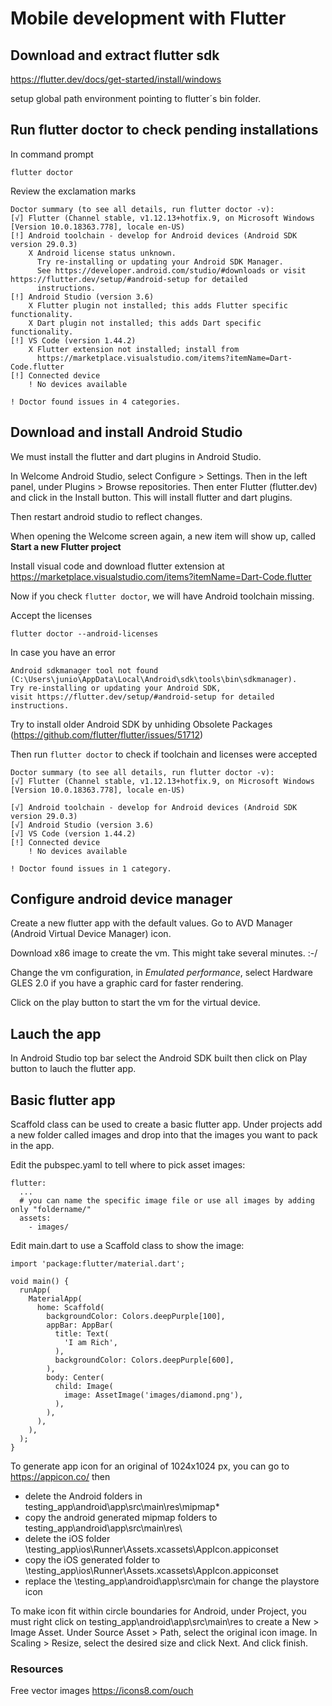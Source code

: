 # Mobile development with Flutter

## Download and extract flutter sdk

https://flutter.dev/docs/get-started/install/windows

setup global path environment pointing to flutter´s bin folder.

## Run flutter doctor to check pending installations

In command prompt 
```
flutter doctor
```
Review the exclamation marks
```
Doctor summary (to see all details, run flutter doctor -v):
[√] Flutter (Channel stable, v1.12.13+hotfix.9, on Microsoft Windows [Version 10.0.18363.778], locale en-US)
[!] Android toolchain - develop for Android devices (Android SDK version 29.0.3)
    X Android license status unknown.
      Try re-installing or updating your Android SDK Manager.
      See https://developer.android.com/studio/#downloads or visit https://flutter.dev/setup/#android-setup for detailed
      instructions.
[!] Android Studio (version 3.6)
    X Flutter plugin not installed; this adds Flutter specific functionality.
    X Dart plugin not installed; this adds Dart specific functionality.
[!] VS Code (version 1.44.2)
    X Flutter extension not installed; install from
      https://marketplace.visualstudio.com/items?itemName=Dart-Code.flutter
[!] Connected device
    ! No devices available

! Doctor found issues in 4 categories.
```
## Download and install Android Studio

We must install the flutter and dart plugins in Android Studio.

In Welcome Android Studio, select Configure > Settings.
Then in the left panel, under Plugins > Browse repositories. 
Then enter Flutter (flutter.dev) and click in the Install button. This will install flutter and dart plugins.

Then restart android studio to reflect changes.

When opening the Welcome screen again, a new item will show up, called
**Start a new Flutter project**

Install visual code and download flutter extension at https://marketplace.visualstudio.com/items?itemName=Dart-Code.flutter

Now if you check `flutter doctor`, we will have Android toolchain missing.

Accept the licenses
```
flutter doctor --android-licenses
```

In case you have an error 
```
Android sdkmanager tool not found (C:\Users\junio\AppData\Local\Android\sdk\tools\bin\sdkmanager).
Try re-installing or updating your Android SDK,
visit https://flutter.dev/setup/#android-setup for detailed instructions.
```
Try to install older Android SDK by unhiding Obsolete Packages (https://github.com/flutter/flutter/issues/51712)

Then run `flutter doctor` to check if toolchain and licenses were accepted
```
Doctor summary (to see all details, run flutter doctor -v):
[√] Flutter (Channel stable, v1.12.13+hotfix.9, on Microsoft Windows [Version 10.0.18363.778], locale en-US)

[√] Android toolchain - develop for Android devices (Android SDK version 29.0.3)
[√] Android Studio (version 3.6)
[√] VS Code (version 1.44.2)
[!] Connected device
    ! No devices available

! Doctor found issues in 1 category.
```

## Configure android device manager

Create a new flutter app with the default values. Go to AVD Manager (Android Virtual Device Manager) icon.

Download x86 image to create the vm. This might take several minutes. :-/

Change the vm configuration, in *Emulated performance*, select Hardware GLES 2.0 if you have a graphic card for faster rendering.

Click on the play button to start the vm for the virtual device.

## Lauch the app

In Android Studio top bar select the Android SDK built then click on Play button to lauch the flutter app.

## Basic flutter app

Scaffold class can be used to create a basic flutter app. Under projects add a new folder called images and drop into that the images you want to pack in the app.

Edit the pubspec.yaml to tell where to pick asset images:
```
flutter:
  ...
  # you can name the specific image file or use all images by adding only "foldername/"
  assets:
    - images/
```

Edit main.dart to use a Scaffold class to show the image:

```
import 'package:flutter/material.dart';

void main() {
  runApp(
    MaterialApp(
      home: Scaffold(
        backgroundColor: Colors.deepPurple[100],
        appBar: AppBar(
          title: Text(
            'I am Rich',
          ),
          backgroundColor: Colors.deepPurple[600],
        ),
        body: Center(
          child: Image(
            image: AssetImage('images/diamond.png'),
          ),
        ),
      ),
    ),
  );
}
```
To generate app icon for an original of 1024x1024 px, you can go to https://appicon.co/ then

- delete the Android folders in testing_app\android\app\src\main\res\mipmap*
- copy the android generated mipmap folders to testing_app\android\app\src\main\res\
- delete the iOS folder \testing_app\ios\Runner\Assets.xcassets\AppIcon.appiconset
- copy the iOS generated folder to \testing_app\ios\Runner\Assets.xcassets\AppIcon.appiconset
- replace the \testing_app\android\app\src\main for change the playstore icon

To make icon fit within circle boundaries for Android, under Project, you must right click on testing_app\android\app\src\main\res to create a New > Image Asset. Under Source Asset > Path, select the original icon image.
In Scaling > Resize, select the desired size and click Next. And click finish.

### Resources

Free vector images https://icons8.com/ouch
